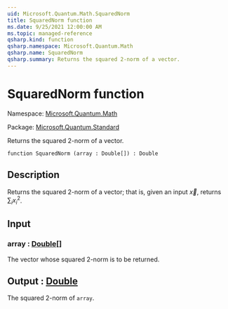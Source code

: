 ```yaml
---
uid: Microsoft.Quantum.Math.SquaredNorm
title: SquaredNorm function
ms.date: 9/25/2021 12:00:00 AM
ms.topic: managed-reference
qsharp.kind: function
qsharp.namespace: Microsoft.Quantum.Math
qsharp.name: SquaredNorm
qsharp.summary: Returns the squared 2-norm of a vector.
---
```


# SquaredNorm function

Namespace: [Microsoft.Quantum.Math](xref:Microsoft.Quantum.Math)

Package: [Microsoft.Quantum.Standard](https://nuget.org/packages/Microsoft.Quantum.Standard)


Returns the squared 2-norm of a vector.

```qsharp
function SquaredNorm (array : Double[]) : Double
```


## Description

Returns the squared 2-norm of a vector; that is, given an input$\vec{x}$, returns $\sum_i x_i^2$.

## Input

### array : [Double](xref:microsoft.quantum.qsharp.valueliterals#double-literals)[]

The vector whose squared 2-norm is to be returned.



## Output : [Double](xref:microsoft.quantum.qsharp.valueliterals#double-literals)

The squared 2-norm of `array`.